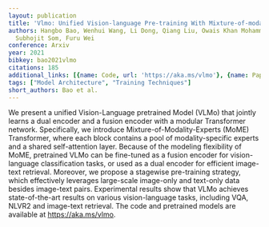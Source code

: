 ```yaml
---
layout: publication
title: 'Vlmo: Unified Vision-language Pre-training With Mixture-of-modality-experts'
authors: Hangbo Bao, Wenhui Wang, Li Dong, Qiang Liu, Owais Khan Mohammed, Kriti Aggarwal,
  Subhojit Som, Furu Wei
conference: Arxiv
year: 2021
bibkey: bao2021vlmo
citations: 185
additional_links: [{name: Code, url: 'https://aka.ms/vlmo'}, {name: Paper, url: 'https://arxiv.org/abs/2111.02358'}]
tags: ["Model Architecture", "Training Techniques"]
short_authors: Bao et al.
---
```

We present a unified Vision-Language pretrained Model (VLMo) that jointly
learns a dual encoder and a fusion encoder with a modular Transformer network.
Specifically, we introduce Mixture-of-Modality-Experts (MoME) Transformer,
where each block contains a pool of modality-specific experts and a shared
self-attention layer. Because of the modeling flexibility of MoME, pretrained
VLMo can be fine-tuned as a fusion encoder for vision-language classification
tasks, or used as a dual encoder for efficient image-text retrieval. Moreover,
we propose a stagewise pre-training strategy, which effectively leverages
large-scale image-only and text-only data besides image-text pairs.
Experimental results show that VLMo achieves state-of-the-art results on
various vision-language tasks, including VQA, NLVR2 and image-text retrieval.
The code and pretrained models are available at https://aka.ms/vlmo.